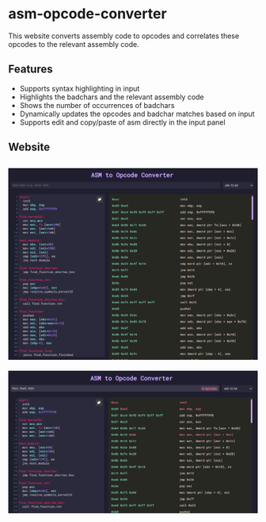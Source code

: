 # asm-opcode-converter

This website converts assembly code to opcodes and correlates these opcodes to the relevant assembly code. 

## Features
- Supports syntax highlighting in input
- Highlights the badchars and the relevant assembly code
- Shows the number of occurrences of badchars
- Dynamically updates the opcodes and badchar matches based on input
- Supports edit and copy/paste of asm directly in the input panel

## Website

![website](./images/website.png)
---
![badchar](./images/badchar.png)